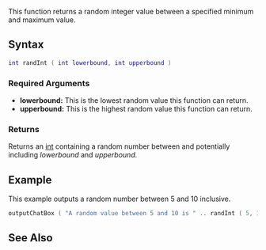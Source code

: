 This function returns a random integer value between a specified minimum and maximum value.

Syntax
------

``` lua
int randInt ( int lowerbound, int upperbound )
```

### Required Arguments

-   **lowerbound:** This is the lowest random value this function can return.
-   **upperbound:** This is the highest random value this function can return.

### Returns

Returns an [int](/docs/int.md "wikilink") containing a random number between and potentially including *lowerbound* and *upperbound*.

Example
-------

This example outputs a random number between 5 and 10 inclusive.

``` lua
outputChatBox ( "A random value between 5 and 10 is " .. randInt ( 5, 10 ) )
```

See Also
--------
